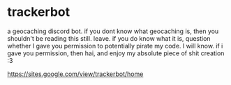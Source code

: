 # trackerbot
a geocaching discord bot. 
if you dont know what geocaching is, then you shouldn't be reading this still. leave. 
if you do know what it is, question whether I gave you permission to potentially pirate my code. I will know. 
if i gave you permission, then hai, and enjoy my absolute piece of shit creation :3 

https://sites.google.com/view/trackerbot/home
